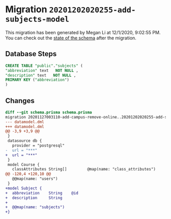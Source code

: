 # Migration `20201202020255-add-subjects-model`

This migration has been generated by Megan Li at 12/1/2020, 9:02:55 PM.
You can check out the [state of the schema](./schema.prisma) after the migration.

## Database Steps

```sql
CREATE TABLE "public"."subjects" (
"abbreviation" text   NOT NULL ,
"description" text   NOT NULL ,
PRIMARY KEY ("abbreviation")
)
```

## Changes

```diff
diff --git schema.prisma schema.prisma
migration 20201127003110-add-campus-remove-online..20201202020255-add-subjects-model
--- datamodel.dml
+++ datamodel.dml
@@ -3,9 +3,9 @@
 }
 datasource db {
   provider = "postgresql"
-  url = "***"
+  url = "***"
 }
 model Course {
   classAttributes String[]         @map(name: "class_attributes")
@@ -120,4 +120,10 @@
   @@map(name: "users")
 }
+model Subject {
+  abbreviation    String    @id
+  description     String
+
+  @@map(name: "subjects")
+}
```


